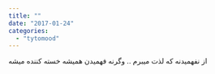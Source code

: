 ```yaml
---
title: ""
date: "2017-01-24"
categories: 
  - "tytomood"
---
```


از نفهمیدنه که لذت میبرم .. وگرنه فهمیدن همیشه خسته کننده میشه

